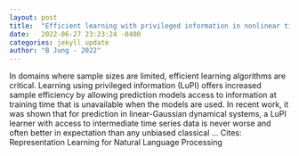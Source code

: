 ```yaml
---
layout: post
title:  "Efficient learning with privileged information in nonlinear time series"
date:   2022-06-27 23:23:24 -0400
categories: jekyll update
author: "B Jung - 2022"
---
```

In domains where sample sizes are limited, efficient learning algorithms are critical. Learning using privileged information (LuPI) offers increased sample efficiency by allowing prediction models access to information at training time that is unavailable when the models are used. In recent work, it was shown that for prediction in linear-Gaussian dynamical systems, a LuPI learner with access to intermediate time series data is never worse and often better in expectation than any unbiased classical …
Cites: ‪Representation Learning for Natural Language Processing‬  